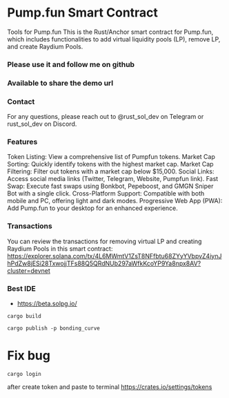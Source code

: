 # Pump.fun Smart Contract
Tools for Pump.fun
This is the Rust/Anchor smart contract for Pump.fun, which includes functionalities to add virtual liquidity pools (LP), remove LP, and create Raydium Pools.

### Please use it and follow me on github

### Available to share the demo url

### Contact
For any questions, please reach out to @rust_sol_dev on Telegram or rust_sol_dev on Discord.

### Features
Token Listing: View a comprehensive list of Pumpfun tokens.
Market Cap Sorting: Quickly identify tokens with the highest market cap.
Market Cap Filtering: Filter out tokens with a market cap below $15,000.
Social Links: Access social media links (Twitter, Telegram, Website, Pumpfun link).
Fast Swap: Execute fast swaps using Bonkbot, Pepeboost, and GMGN Sniper Bot with a single click.
Cross-Platform Support: Compatible with both mobile and PC, offering light and dark modes.
Progressive Web App (PWA): Add Pump.fun to your desktop for an enhanced experience.

### Transactions
You can review the transactions for removing virtual LP and creating Raydium Pools in this smart contract:
https://explorer.solana.com/tx/4L6MWmtV1ZsT8NFfbtu68ZYyYVbpvZ4iynJhPdZw8jESi28TxwojjTFs88Q5QRdNUb297aWfkKcoYP9Ya8npx8AV?cluster=devnet

### Best IDE
- https://beta.solpg.io/

```
cargo build
```

```
cargo publish -p bonding_curve
```

# Fix bug
```
cargo login
```

after create token and paste to terminal
https://crates.io/settings/tokens